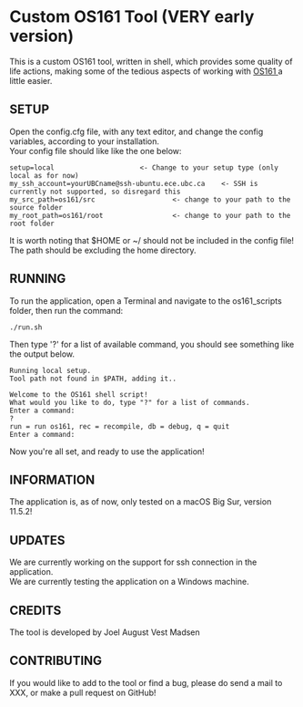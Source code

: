 # Custom OS161 Tool (VERY early version)
This is a custom OS161 tool, written in shell, which provides some quality of life actions, making some of the tedious aspects of working with [ OS161 ] a little easier.


## SETUP
Open the config.cfg file, with any text editor, and change the config variables, according to your installation. <br/>
Your config file should like like the one below:

	setup=local						<- Change to your setup type (only local as for now)
	my_ssh_account=yourUBCname@ssh-ubuntu.ece.ubc.ca	<- SSH is currently not supported, so disregard this
	my_src_path=os161/src					<- change to your path to the source folder
	my_root_path=os161/root					<- change to your path to the root folder

It is worth noting that $HOME or ~/ should not be included in the config file! The path should be excluding the home directory.

## RUNNING
To run the application, open a Terminal and navigate to the os161_scripts folder, then run the command: 
	
	./run.sh
	
Then type '?' for a list of available command, you should see something like the output below.

	Running local setup.
	Tool path not found in $PATH, adding it..
	
	Welcome to the OS161 shell script!
	What would you like to do, type "?" for a list of commands.
	Enter a command:
	?
	run = run os161, rec = recompile, db = debug, q = quit
	Enter a command:

Now you're all set, and ready to use the application!

## INFORMATION
The application is, as of now, only tested on a macOS Big Sur, version 11.5.2!

## UPDATES
We are currently working on the support for ssh connection in the application. <br/>
We are currently testing the application on a Windows machine.

## CREDITS
The tool is developed by Joel August Vest Madsen

## CONTRIBUTING 
If you would like to add to the tool or find a bug, please do send a mail to XXX, or make a pull request on GitHub!


[OS161]: http://os161.eecs.harvard.edu/
